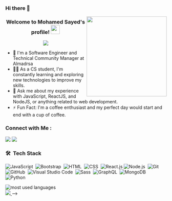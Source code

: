 ### Hi there 👋



<img width="250" align="right" src="https://www.bing.com/images/search?view=detailV2&ccid=um19N%2foe&id=161DB8D0372DD5857E3C37410C425D8A0AEFF2B8&thid=OIP.um19N_oeTKlmrHMov0O5bAHaEH&mediaurl=https%3a%2f%2fmedia1.tenor.com%2fimages%2fba6d7d37fa1e4ca966ac7328bf43b96c%2ftenor.gif%3fitemid%3d18657810&cdnurl=https%3a%2f%2fth.bing.com%2fth%2fid%2fR.ba6d7d37fa1e4ca966ac7328bf43b96c%3frik%3duPLvCopdQgxBNw%26pid%3dImgRaw%26r%3d0&exph=277&expw=498&q=code-coding.gif&simid=608014408745436792&FORM=IRPRST&ck=219EA18847FB37C4EF2063F77A20B9F2&selectedIndex=0">

<h3 align="center">
  Welcome to Mohamed Sayed's profile!
  <img src="https://media.giphy.com/media/hvRJCLFzcasrR4ia7z/giphy.gif" width="28">
</h3>

<!-- Typing SVG by DenverCoder1 - https://github.com/DenverCoder1/readme-typing-svg -->
<p align="center">
  <a href="https://github.com/DenverCoder1/readme-typing-svg"><img src="https://readme-typing-svg.herokuapp.com/?lines=Full-stack%20web%20developer;Always%20learning%20new%20things&font=Fira%20Code&center=true&width=440&height=45&color=f75c7e&vCenter=true&size=22"></a>
</p> 

- 🏢 I'm a Software Engineer and Technical Community Manager at Almadrsa
- 👨‍💻 As a CS student, I'm constantly learning and exploring new technologies to improve my skills.
- 💬 Ask me about my experience with JavaScript, ReactJS, and NodeJS, or anything related to web development.
- ⚡ Fun Fact: I'm a coffee enthusiast and my perfect day would start and end with a cup of coffee.



### Connect with Me :

<a href="https://www.linkedin.com/in/mohamed-sayed-yousef-95735925a/" target="_blank"><img src="https://img.shields.io/badge/Mohamed%20Sayed-0077B5?style=for-the-badge&logo=Linkedin&logoColor=white"/></a>
<a href="https://www.facebook.com/profile.php?id=100037050065994" target="_blank"><img src="https://img.shields.io/badge/-Mohamed%20Sayed-0077B5?style=for-the-badge&logo=Facebook&logoColor=white"/></a>
### 🛠 &nbsp;Tech Stack
![JavaScript](https://img.shields.io/badge/-JavaScript-05122A?style=flat&logo=javascript)&nbsp;
![Bootstrap](https://img.shields.io/badge/-Bootstrap-05122A?style=flat&logo=bootstrap&logoColor=563D7C)&nbsp;
![HTML](https://img.shields.io/badge/-HTML-05122A?style=flat&logo=HTML5)&nbsp;
![CSS](https://img.shields.io/badge/-CSS-05122A?style=flat&logo=CSS3&logoColor=1572B6)&nbsp;
![React.js](https://img.shields.io/badge/-React-05122A?style=flat&logo=react)
![Node.js](https://img.shields.io/badge/-Node.js-05122A?style=flat&logo=node.js&logoColor=339933)&nbsp;
![Git](https://img.shields.io/badge/-Git-05122A?style=flat&logo=git)&nbsp;
![GitHub](https://img.shields.io/badge/-GitHub-05122A?style=flat&logo=github)&nbsp;
![Visual Studio Code](https://img.shields.io/badge/-Visual%20Studio%20Code-05122A?style=flat&logo=visual-studio-code&logoColor=007ACC)&nbsp;
![Sass](https://img.shields.io/badge/-Sass-05122A?style=flat&logo=sass)&nbsp;
![GraphQL](https://img.shields.io/badge/-GraphQL-05122A?style=flat&logo=GraphQL)&nbsp;
![MongoDB](https://img.shields.io/badge/-MongoDB-05122A?style=flat&logo=MongoDB)&nbsp;
![Python](https://img.shields.io/badge/-Python%20-05122A?style=flat&logo=python)&nbsp;




<img align="left" src="https://github-readme-stats.vercel.app/api/top-langs?username=yousefdergham&show_icons=true&locale=en&layout=compact&theme=radical" alt="most used languages" />
<br>
<a href="https://komarev.com/ghpvc/?username=yousefdergham&style=for-the-badge">
    <img src="https://komarev.com/ghpvc/?username=yousefdergham&style=for-the-badge">
</a>
-->
